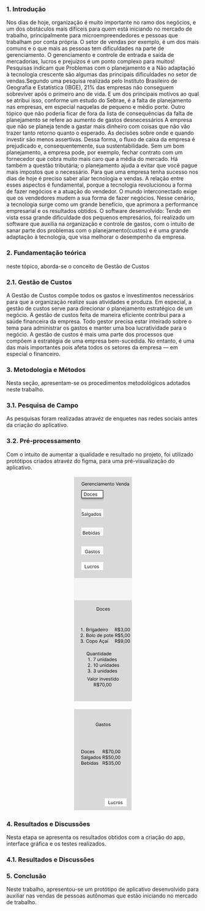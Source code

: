 ### 1. Introdução ### 

Nos dias de hoje, organização é muito importante no ramo dos negócios, e um dos obstáculos mais difíceis para quem está iniciando no mercado de trabalho, principalmente para microempreendedores e pessoas que trabalham por conta própria. O setor de vendas por exemplo, é um dos mais comuns e o que mais as pessoas tem dificuldades na parte de gerenciamento.
O gerenciamento e controle de entrada e saída de mercadorias, lucros e prejuízos é um ponto complexo para muitos!
Pesquisas indicam que Problemas com o planejamento e a Não adaptação à tecnologia crescente são algumas das principais dificuldades no setor de vendas.Segundo uma pesquisa realizada pelo Instituto Brasileiro de Geografia e Estatística (IBGE), 21% das empresas não conseguem sobreviver após o primeiro ano de vida. E um dos principais motivos ao qual se atribui isso, conforme um estudo do Sebrae, é a falta de planejamento nas empresas, em especial naquelas de pequeno e médio porte.
Outro tópico que não poderia ficar de fora da lista de consequências da falta de planejamento se refere ao aumento de gastos desnecessários
A empresa que não se planeja tende a gastar mais dinheiro com coisas que não vão trazer tanto retorno quanto o esperado. As decisões sobre onde e quando investir são menos assertivas. Dessa forma, o fluxo de caixa da empresa é prejudicado e, consequentemente, sua sustentabilidade.
Sem um bom planejamento, a empresa pode, por exemplo, fechar contrato com um fornecedor que cobra muito mais caro que a média do mercado. Há também a questão tributária; o planejamento ajuda a evitar que você pague mais impostos que o necessário.
Para que uma empresa tenha sucesso nos dias de hoje é preciso saber aliar tecnologia e vendas. A relação entre esses aspectos é fundamental, porque a tecnologia revolucionou a forma de fazer negócios e a atuação do vendedor.
O mundo interconectado exige que os vendedores mudem a sua forma de fazer negócios. Nesse cenário, a tecnologia surge como um grande benefício, que aprimora a performance empresarial e os resultados obtidos.
O software desenvolvido:
Tendo em vista essa grande dificuldade dos pequenos empresários, foi realizado um software que auxilia na organização e controle de gastos, com o intuito de sanar parte dos problemas com o planejamento(custos) e é uma grande adaptação à tecnologia, que visa melhorar o desempenho da empresa. 

### 2. Fundamentação teórica ###
neste tópico, aborda-se o conceito de Gestão de Custos

### 2.1. Gestão de Custos ###
A Gestão de Custos compõe todos os gastos e investimentos necessários para que a organização realize suas atividades e produza. Em especial, a gestão de custos serve para direcionar o planejamento estratégico de um negócio. A gestão de custos feita de maneira eficiente contribui para a saúde financeira da empresa.
Todo gestor precisa estar inteirado sobre o tema para administrar os gastos e manter uma boa lucratividade para o negócio.
A gestão de custos é mais uma parte dos processos que compõem a estratégia de uma empresa bem-sucedida. No entanto, é uma das mais importantes pois afeta todos os setores da empresa — em especial o financeiro.

### 3.  Metodologia e Métodos ###
Nesta seção, apresentam-se os procedimentos metodológicos adotados neste trabalho.

### 3.1.  Pesquisa de Campo ###
As pesquisas foram realizadas atravéz de enquetes nas redes sociais antes da criação do aplicativo.

### 3.2.  Pré-processamento ###
Com o intuito de aumentar a qualidade e resultado no projeto, foi utilizado protótipos criados atravéz do figma, para uma pré-visualização do aplicativo.

[<center><img src="https://github.com/gabsana/Bertoti/blob/main/imagens/Inicial%20%2B%20Doces.png" /></center>](https://www.figma.com/file/LFLG1OojzM38WN6EvfNs2q/Untitled?node-id=0%3A1)
<br>[<center><img src="https://github.com/gabsana/Bertoti/blob/main/imagens/Gastos.png" /></center>](https://www.figma.com/file/LFLG1OojzM38WN6EvfNs2q/Untitled?node-id=0%3A1)

### 4.  Resultados e Discussões ###
Nesta etapa se apresenta os resultados obtidos com a criação do app, interface gráfica e os testes realizados.


### 4.1.  Resultados e Discussões ###


### 5.  Conclusão ###
Neste trabalho, apresentou-se um protótipo de aplicativo desenvolvido para auxiliar nas vendas de pessoas autônomas que estão iniciando no mercado de trabalho.

